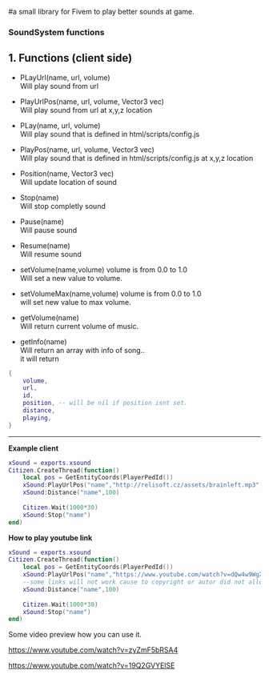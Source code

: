 #a small library for Fivem to play better sounds at game.

### SoundSystem functions

**1. Functions (client side)**
------------
   - PLayUrl(name, url, volume)
     <br>Will play sound from url
      
   - PlayUrlPos(name, url, volume, Vector3 vec)
     <br>Will play sound from url at x,y,z location 
     
   - PLay(name, url, volume)
     <br>Will play sound that is defined in html/scripts/config.js
      
   - PlayPos(name, url, volume, Vector3 vec)
     <br>Will play sound that is defined in html/scripts/config.js at x,y,z location      

   - Position(name, Vector3 vec)
     <br>Will update location of sound
     
   - Stop(name)
     <br>Will stop completly sound
     
   - Pause(name)
     <br>Will pause sound
     
   - Resume(name)
     <br>Will resume sound       
     
   - setVolume(name,volume) volume is from 0.0 to 1.0
     <br>Will set a new value to volume.
     
   - setVolumeMax(name,volume) volume is from 0.0 to 1.0
     <br>will set new value to max volume.  
 
   - getVolume(name)
     <br>Will return current volume of music.
     
   - getInfo(name) 
      <br>Will return an array with info of song..
      <br>it will return 
```LUA
{
	volume,
	url,
	id,
	position, -- will be nil if position isnt set.
	distance,
	playing,
}
```
------------

 **Example client**       
 
```LUA
xSound = exports.xsound
Citizen.CreateThread(function()
    local pos = GetEntityCoords(PlayerPedId())
    xSound:PlayUrlPos("name","http://relisoft.cz/assets/brainleft.mp3",1,pos)
    xSound:Distance("name",100)
    
    Citizen.Wait(1000*30)
    xSound:Stop("name")
end)
``` 

 **How to play youtube link**    
```LUA
xSound = exports.xsound
Citizen.CreateThread(function()
    local pos = GetEntityCoords(PlayerPedId())
    xSound:PlayUrlPos("name","https://www.youtube.com/watch?v=dQw4w9WgXcQ",1,pos)
    --some links will not work cause to copyright or autor did not allowed to play video from iframe.
    xSound:Distance("name",100)
    
    Citizen.Wait(1000*30)
    xSound:Stop("name")
end)
``` 

Some video preview how you can use it.

https://www.youtube.com/watch?v=zyZmF5bRSA4

https://www.youtube.com/watch?v=19Q2GVYElSE
